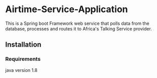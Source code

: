 # Airtime-Service-Application
This is a Spring boot Framework web service that polls data from the database, processes and routes it to Africa's Talking Service provider.


## Installation 

### Requirements

java version 1.8 



